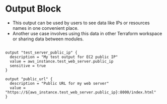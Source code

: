 # Output Block

- This output can be used by users to see data like IPs or resources names in one convenient place. 
- Another use case involves using this data in other Terraform workspace or sharing data between modules.



```

output "test_server_public_ip" {
  description = "My test output for EC2 public IP"
  value = aws_instance.test_web_server.public_ip
  sensitive = true
}

output "public_url" {
  description = "Public URL for my web server"
  value = "https://${aws_instance.test_web_server.public_ip}:8000/index.html"
}


```